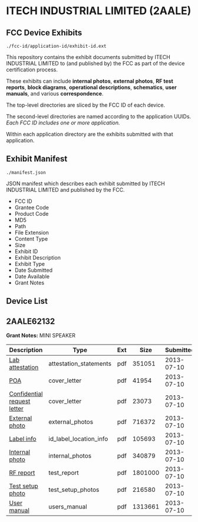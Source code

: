 # ITECH INDUSTRIAL LIMITED (2AALE)
## FCC Device Exhibits

```
./fcc-id/application-id/exhibit-id.ext
```

This repository contains the exhibit documents submitted by ITECH INDUSTRIAL LIMITED to (and published by) the FCC as part of the device certification process.

These exhibits can include **internal photos**, **external photos**, **RF test reports**, **block diagrams**, **operational descriptions**, **schematics**, **user manuals**, and various **correspondence**.

The top-level directories are sliced by the FCC ID of each device.

The second-level directories are named according to the application UUIDs. *Each FCC ID includes one or more application.*

Within each application directory are the exhibits submitted with that application. 

## Exhibit Manifest

```
./manifest.json
```

JSON manifest which describes each exhibit submitted by ITECH INDUSTRIAL LIMITED and published by the FCC.

- FCC ID
- Grantee Code
- Product Code
- MD5
- Path
- File Extension
- Content Type
- Size
- Exhibit ID
- Exhibit Description
- Exhibit Type
- Date Submitted
- Date Available
- Grant Notes

## Device List
## 2AALE62132
**Grant Notes:** MINI SPEAKER

| Description | Type | Ext | Size | Submitted | Available |
| ----------- | ---- | --- | ---- | --------- | --------- |
| [Lab attestation](2AALE62132/08f06bea1cac32e9ec58721291e41c0f/2013312.pdf) | attestation_statements | pdf | 351051 | 2013-07-10 | 2013-07-10 |
| [POA](2AALE62132/08f06bea1cac32e9ec58721291e41c0f/2013310.pdf) | cover_letter | pdf | 41954 | 2013-07-10 | 2013-07-10 |
| [Confidential request letter](2AALE62132/08f06bea1cac32e9ec58721291e41c0f/2013311.pdf) | cover_letter | pdf | 23073 | 2013-07-10 | 2013-07-10 |
| [External photo](2AALE62132/08f06bea1cac32e9ec58721291e41c0f/2013318.pdf) | external_photos | pdf | 716372 | 2013-07-10 | 2013-07-10 |
| [Label info](2AALE62132/08f06bea1cac32e9ec58721291e41c0f/2013320.pdf) | id_label_location_info | pdf | 105693 | 2013-07-10 | 2013-07-10 |
| [Internal photo](2AALE62132/08f06bea1cac32e9ec58721291e41c0f/2013319.pdf) | internal_photos | pdf | 340879 | 2013-07-10 | 2013-07-10 |
| [RF report](2AALE62132/08f06bea1cac32e9ec58721291e41c0f/2013316.pdf) | test_report | pdf | 1801000 | 2013-07-10 | 2013-07-10 |
| [Test setup photo](2AALE62132/08f06bea1cac32e9ec58721291e41c0f/2013317.pdf) | test_setup_photos | pdf | 216580 | 2013-07-10 | 2013-07-10 |
| [User manual](2AALE62132/08f06bea1cac32e9ec58721291e41c0f/2013321.pdf) | users_manual | pdf | 1313661 | 2013-07-10 | 2013-07-10 |
